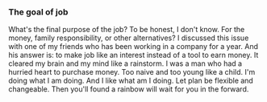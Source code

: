 ### The goal of job
What's the final purpose of the job? To be honest, I don't know. For the money, family responsibility,  or other alternatives? 
I discussed this issue with one of my friends who has been working in a company for a year.
And his answer is: to make job like an interest instead of a tool to earn money. It cleared my brain and my mind like a rainstorm.
I was a man who had a hurried heart to purchase money.
Too naive and too young like a child.
I'm doing what I am doing.
And  I like what am I doing.
Let plan be flexible and changeable.
Then you'll found a rainbow will wait for you in the forward.